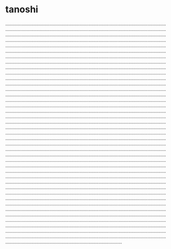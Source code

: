 # tanoshi

..........................................................................................................................................................................................................................................................................................................................................................................................................................................................................................................................................................................................................................................................................................................................................................................................................................................................................................................................................................................................................................................................................................................................................................................................................................................................................................................................................................................................................................................................................................................................................................................................................................................................................................................................................................................................................................................................................................................................................................................................................................................................................................................................................................................................................................................................................................................................................................................................................................................................................................................................................................................................................................................................................................................................................................................................................................................................................................................................................................................................................................................................................................................................................................................................................................................................................................................................................................................................................................................................................................................................................................................................................................................................................................................................................................................................................................................................................................................................................................................................................................................................................................................................................................................................................................................................................................................................................................................................................................................................................................................................................................................................................................................................................................................................................................................................................................................................................................................................................................................................................................................................................................................................................................................................................................................................